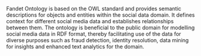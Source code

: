Fandet Ontology is based on the OWL standard and provides semantic descriptions for objects and entities within the social data domain. It defines context for different social media data and establishes relationships between them. The ontology is beneficial to the public domain for modelling social media data in RDF format, thereby facilitating use of the data for diverse purposes such as fraud detection, identity resolution, data mining for insights and enhanced text analytics for the domain.
